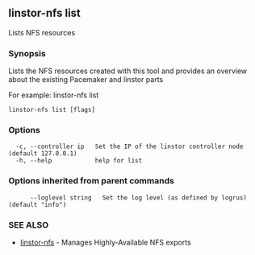 ## linstor-nfs list

Lists NFS resources

### Synopsis

Lists the NFS resources created with this tool and provides an overview
about the existing Pacemaker and linstor parts

For example:
linstor-nfs list

```
linstor-nfs list [flags]
```

### Options

```
  -c, --controller ip   Set the IP of the linstor controller node (default 127.0.0.1)
  -h, --help            help for list
```

### Options inherited from parent commands

```
      --loglevel string   Set the log level (as defined by logrus) (default "info")
```

### SEE ALSO

* [linstor-nfs](linstor-nfs.md)	 - Manages Highly-Available NFS exports

